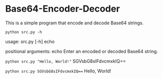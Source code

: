 # Base64-Encoder-Decoder
This is a simple program that encode and decode Base64 strings.

```python src.py -h```

usage: src.py [-h] echo

positional arguments:
  echo        Enter an encoded or decoded Base64 string.
  
```python src.py "Hello, World!"```
SGVsbG8sIFdvcmxkIQ==

```python src.py SGVsbG8sIFdvcmxkIQ==```
Hello, World!
